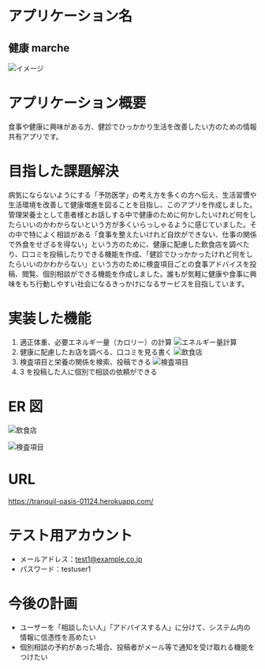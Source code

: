 # アプリケーション名

## 健康 marche

![イメージ](https://gyazo.com/82c127592c9e37e9a782cadad53617e9.gif)

# アプリケーション概要

食事や健康に興味がある方、健診でひっかかり生活を改善したい方のための情報共有アプリです。

# 目指した課題解決

病気にならないようにする「予防医学」の考え方を多くの方へ伝え、生活習慣や生活環境を改善して健康増進を図ることを目指し、このアプリを作成しました。管理栄養士として患者様とお話しする中で健康のために何かしたいけれど何をしたらいいのかわからないという方が多くいらっしゃるように感じていました。その中で特によく相談がある「食事を整えたいけれど自炊ができない、仕事の関係で外食をせざるを得ない」という方のために、健康に配慮した飲食店を調べたり、口コミを投稿したりできる機能を作成、「健診でひっかかったけれど何をしたらいいのかわからない」という方のために検査項目ごとの食事アドバイスを投稿、閲覧、個別相談ができる機能を作成しました。誰もが気軽に健康や食事に興味をもち行動しやすい社会になるきっかけになるサービスを目指しています。

# 実装した機能

1. 適正体重、必要エネルギー量（カロリー）の計算
   ![エネルギー量計算](https://gyazo.com/7e63accb8079013fb621d7189aa8b5bf.gif)
2. 健康に配慮したお店を調べる、口コミを見る書く
   ![飲食店](https://gyazo.com/6205c5c8b04d5230e6dc37b5314506c0.gif)
3. 検査項目と栄養の関係を検索、投稿できる
   ![検査項目](https://gyazo.com/6e6d397ad51034444f31cc9bd81cfe13.gif)
4. 3 を投稿した人に個別で相談の依頼ができる

# ER 図

![飲食店](https://user-images.githubusercontent.com/86472761/161663438-795fb290-9249-4f43-a78e-a31eebdf90af.png)

![検査項目](https://user-images.githubusercontent.com/86472761/161663242-6ead2dee-cfe2-497b-940b-0f01f3a81f05.png)

# URL

https://tranquil-oasis-01124.herokuapp.com/

# テスト用アカウント

- メールアドレス：test1@example.co.jp
- パスワード：testuser1

# 今後の計画

- ユーザーを「相談したい人」「アドバイスする人」に分けて、システム内の情報に信憑性を高めたい
- 個別相談の予約があった場合、投稿者がメール等で通知を受け取れる機能をつけたい
